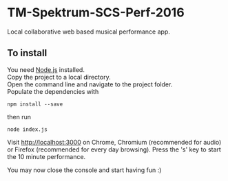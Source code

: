 # TM-Spektrum-SCS-Perf-2016
Local collaborative web based musical performance app.

## To install
You need [Node.js](https://nodejs.org/) installed.  
Copy the project to a local directory.  
Open the command line and navigate to the project folder.  
Populate the dependencies with  
```shell
npm install --save
```
then run  
```shell
node index.js
```
Visit [http://localhost:3000](http://localhost:3000) on Chrome, Chromium (recommended for audio) or Firefox (recommended for every day browsing).
Press the 's' key to start the 10 minute performance.

You may now close the console and start having fun :)
